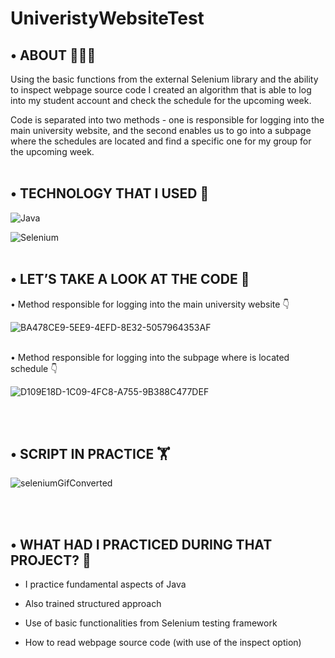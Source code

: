 # UniveristyWebsiteTest

## •	ABOUT 👨‍💻🔧
Using the basic functions from the external Selenium library and the ability to inspect webpage source code I created an algorithm that is able to log into my student account and check the schedule for the upcoming week.

Code is separated into two methods - one is responsible for logging into the main university website, and the second enables us to go into a subpage where the schedules are located and find a specific one for my group for the upcoming week. 
<br></br>

## •	TECHNOLOGY THAT I USED 🚀

![Java](https://img.shields.io/badge/java-%23ED8B00.svg?style=for-the-badge&logo=java&logoColor=white)

![Selenium](https://img.shields.io/badge/-selenium-%43B02A?style=for-the-badge&logo=selenium&logoColor=white)
<br></br>

## • LET’S TAKE A LOOK AT THE CODE 🧐
•	Method responsible for logging into the main university website 👇

![BA478CE9-5EE9-4EFD-8E32-5057964353AF](https://user-images.githubusercontent.com/77989461/181363579-42c72cac-eff1-4967-bbca-c00f7a9924c8.jpeg)
<br></br>

•	Method responsible for logging into the subpage where is located schedule 👇

![D109E18D-1C09-4FC8-A755-9B388C477DEF](https://user-images.githubusercontent.com/77989461/181364469-e8f5f241-faf2-45f5-bc9b-e60e04abb217.jpeg)

<br></br>

## •	SCRIPT IN PRACTICE 🏋

![seleniumGifConverted](https://user-images.githubusercontent.com/77989461/181366133-6a6ccaa4-be02-4402-b9f8-ba4aa2c78bfd.gif)

<br></br>

## •	WHAT HAD I PRACTICED DURING THAT PROJECT? 🤔
- I practice fundamental aspects of Java

- Also trained structured approach

- Use of basic functionalities from Selenium testing framework

- How to read webpage source code (with use of the inspect option)
